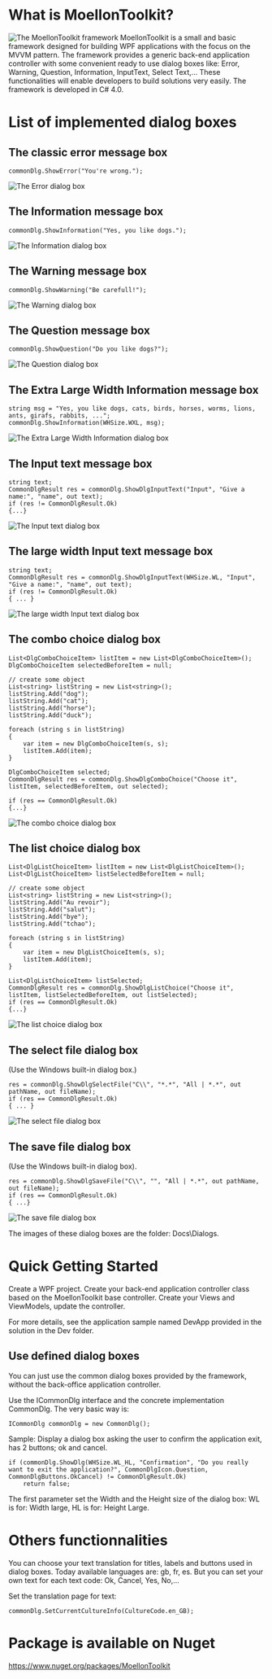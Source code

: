 # What is MoellonToolkit?
![The MoellonToolkit framework](Docs/Logo/MoellonToolkit_logo128.jpg) MoellonToolkit is a small and basic framework designed for building WPF applications with the focus on the MVVM pattern.
The framework provides a generic back-end application controller with some convenient ready to use dialog boxes like: Error, Warning, Question, Information, InputText, Select Text,...
These functionalities will enable developers to build solutions very easily. 
The framework is developed in C# 4.0.  

# List of implemented dialog boxes

## The classic error message box

	commonDlg.ShowError("You're wrong.");

![The Error dialog box](Docs/Dialogs/dlgError.jpg)

## The Information message box

	commonDlg.ShowInformation("Yes, you like dogs.");

![The Information dialog box](Docs/Dialogs/dlgInformation.jpg)

## The Warning message box

	commonDlg.ShowWarning("Be carefull!");

![The Warning dialog box](Docs/Dialogs/dlgWarning.jpg)


## The Question message box

	commonDlg.ShowQuestion("Do you like dogs?");

![The Question dialog box](Docs/Dialogs/dlgQuestion.jpg)


## The Extra Large Width Information message box

	string msg = "Yes, you like dogs, cats, birds, horses, worms, lions, ants, girafs, rabbits, ...";
	commonDlg.ShowInformation(WHSize.WXL, msg);


![The Extra Large Width Information dialog box](Docs/Dialogs/dlgInformationWidthXL.jpg)


## The Input text message box

	string text;
    CommonDlgResult res = commonDlg.ShowDlgInputText("Input", "Give a name:", "name", out text);
    if (res != CommonDlgResult.Ok)
    {...}

![The Input text dialog box](Docs/Dialogs/dlgInputText.jpg)


## The large width Input text message box

	string text;
    CommonDlgResult res = commonDlg.ShowDlgInputText(WHSize.WL, "Input", "Give a name:", "name", out text);
    if (res != CommonDlgResult.Ok)
	{ ... }

![The large width Input text dialog box](Docs/Dialogs/dlgInputTextWidthLarge.jpg)


## The combo choice dialog box

	List<DlgComboChoiceItem> listItem = new List<DlgComboChoiceItem>();
    DlgComboChoiceItem selectedBeforeItem = null;

    // create some object
    List<string> listString = new List<string>();
    listString.Add("dog");
    listString.Add("cat");
    listString.Add("horse");
    listString.Add("duck");

    foreach (string s in listString)
    {
        var item = new DlgComboChoiceItem(s, s);
        listItem.Add(item);
    }

    DlgComboChoiceItem selected;
    CommonDlgResult res = commonDlg.ShowDlgComboChoice("Choose it", listItem, selectedBeforeItem, out selected);

    if (res == CommonDlgResult.Ok)
	{...}

![The combo choice dialog box](Docs/Dialogs/dlgComboChoice.jpg)

## The list choice dialog box

	List<DlgListChoiceItem> listItem = new List<DlgListChoiceItem>();
    List<DlgListChoiceItem> listSelectedBeforeItem = null;

    // create some object
    List<string> listString = new List<string>();
    listString.Add("Au revoir");
    listString.Add("salut");
    listString.Add("bye");
    listString.Add("tchao");

    foreach (string s in listString)
    {
        var item = new DlgListChoiceItem(s, s);
        listItem.Add(item);
    }

    List<DlgListChoiceItem> listSelected;
    CommonDlgResult res = commonDlg.ShowDlgListChoice("Choose it", listItem, listSelectedBeforeItem, out listSelected);
	if (res == CommonDlgResult.Ok)
	{...}

![The list choice dialog box](Docs/Dialogs/dlgListChoice.jpg)


## The select file  dialog box
(Use the Windows built-in dialog box.)

	res = commonDlg.ShowDlgSelectFile("C\\", "*.*", "All | *.*", out pathName, out fileName);
    if (res == CommonDlgResult.Ok)
	{ ... }

![The select file  dialog box](Docs/Dialogs/dlgSelectFile.jpg)


## The save file  dialog box 
(Use the Windows built-in dialog box).

	res = commonDlg.ShowDlgSaveFile("C\\", "", "All | *.*", out pathName, out fileName);
    if (res == CommonDlgResult.Ok)
	{ ...}

![The save file  dialog box](Docs/Dialogs/dlgSaveFile.jpg)


The images of these dialog boxes are the folder: Docs\Dialogs.


	
# Quick Getting Started 
Create a WPF project. Create your back-end application controller class based on the MoellonToolkit base controller.
Create your Views and ViewModels, update the controller.

For more details, see the application sample named DevApp provided in the solution in the Dev folder.

## Use defined dialog boxes
You can just use the common dialog boxes provided by the framework, without the back-office application controller.

Use the ICommonDlg interface and the concrete implementation CommonDlg. The very basic way is:

    ICommonDlg commonDlg = new CommonDlg();

Sample:	Display a dialog box asking the user to confirm the application exit, has 2 buttons; ok and cancel.

    if (commonDlg.ShowDlg(WHSize.WL_HL, "Confirmation", "Do you really want to exit the application?", CommonDlgIcon.Question, CommonDlgButtons.OkCancel) != CommonDlgResult.Ok)
		return false;

The first parameter set the Width and the Height size of the dialog box: 
WL is for: Width large, HL is for: Height Large.

# Others functionnalities
You can choose your text translation for titles, labels and buttons used in dialog boxes.
Today available languages are: gb, fr, es.
But you can set your own text for each text code: Ok, Cancel, Yes, No,...

Set the translation page for text:

    commonDlg.SetCurrentCultureInfo(CultureCode.en_GB);


# Package is available on Nuget
https://www.nuget.org/packages/MoellonToolkit
